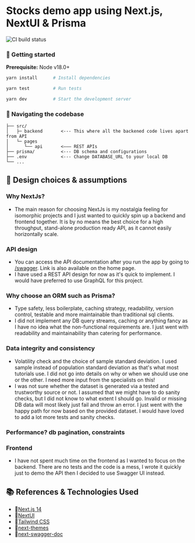 # Stocks demo app using Next.js, NextUI & Prisma
![CI build status](https://github.com/sinan-aumarah/stocks-nextjs-prisma/actions/workflows/node.js.yml/badge.svg)

### 🚧 Getting started
**Prerequisite:** Node v18.0+

```sh
yarn install      # Install dependencies

yarn test         # Run tests

yarn dev          # Start the development server
```

### 🔭 Navigating the codebase
```
├── src/
│   ├─ backend       <--- This where all the backened code lives apart from API
│   └─ pages
│      └── api       <––– REST APIs
├── prisma/          <--- DB schema and configurations
├── .env             <--- Change DATABASE_URL to your local DB
└── ...
```

## 🚩 Design choices & assumptions
### Why NextJs?
- The main reason for choosing NextJs is my nostalgia feeling for isomorphic projects and I just wanted to quickly spin up a backend and frontend together. 
It is by no means the best choice for a high throughput, stand-alone production ready API, as it cannot easily horizontally scale. 

### API design
- You can access the API documentation after you run the app by going to [/swagger](http://localhost:3000/swagger). Link is also available on the home page.
- I have used a REST API design for now as it's quick to implement. I would have preferred to use GraphQL for this project.

### Why choose an ORM such as Prisma?
- Type safety, less boilerplate, caching strategy, readability, version control, testable and more maintainable than traditional sql clients.
- I did not implement any DB query streams, caching or anything fancy as I have no idea what the non-functional requirements are. I just went with readability and maintainability 
than catering for performance.

### Data integrity and consistency
- Volatility check and the choice of sample standard deviation. I used sample instead of population standard deviation as that's what most tutorials use.
 I did not go into details on why or when we should use one or the other. I need more input from the specialists on this! 
- I was not sure whether the dataset is generated via a tested and trustworthy source or not. I assumed that we might have to do sanity 
checks, but I did not know to what extent I should go. Invalid or missing DB data will most likely just fail and throw an error. I just went with the happy path for now based on the 
provided dataset. I would have loved to add a lot more tests and sanity checks.


### Performance? db pagination, constraints

### Frontend
- I have not spent much time on the frontend as I wanted to focus on the backend. There are no tests and the code is a mess, I wrote it quickly
just to demo the API then I decided to use Swagger UI instead.

## 📚 References & Technologies Used

- 🔗[Next.js 14](https://nextjs.org/docs/getting-started)
- 🔗[NextUI](https://nextui.org)
- 🔗[Tailwind CSS](https://tailwindcss.com)
- 🔗[next-themes](https://github.com/pacocoursey/next-themes)
- 🔗[next-swagger-doc](https://github.com/jellydn/next-swagger-doc)
